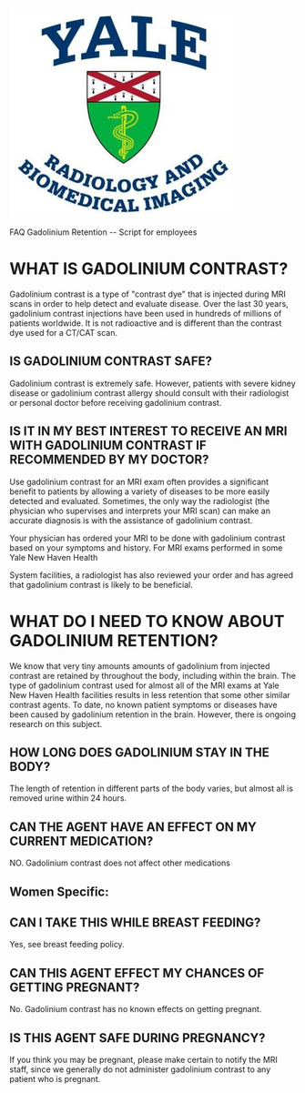 ![img-0.jpeg](images/img-0.jpeg.png)

FAQ Gadolinium Retention -- Script for employees

# WHAT IS GADOLINIUM CONTRAST? 

Gadolinium contrast is a type of "contrast dye" that is injected during MRI scans in order to help detect and evaluate disease. Over the last 30 years, gadolinium contrast injections have been used in hundreds of millions of patients worldwide. It is not radioactive and is different than the contrast dye used for a CT/CAT scan.

## IS GADOLINIUM CONTRAST SAFE?

Gadolinium contrast is extremely safe. However, patients with severe kidney disease or gadolinium contrast allergy should consult with their radiologist or personal doctor before receiving gadolinium contrast.

## IS IT IN MY BEST INTEREST TO RECEIVE AN MRI WITH GADOLINIUM CONTRAST IF RECOMMENDED BY MY DOCTOR?

Use gadolinium contrast for an MRI exam often provides a significant benefit to patients by allowing a variety of diseases to be more easily detected and evaluated.
Sometimes, the only way the radiologist (the physician who supervises and interprets your MRI scan) can make an accurate diagnosis is with the assistance of gadolinium contrast.

Your physician has ordered your MRI to be done with gadolinium contrast based on your symptoms and history. For MRI exams performed in some Yale New Haven Health

System facilities, a radiologist has also reviewed your order and has agreed that gadolinium contrast is likely to be beneficial.

# WHAT DO I NEED TO KNOW ABOUT GADOLINIUM RETENTION? 

We know that very tiny amounts amounts of gadolinium from injected contrast are retained by throughout the body, including within the brain. The type of gadolinium contrast used for almost all of the MRI exams at Yale New Haven Health facilities results in less retention that some other similar contrast agents. To date, no known patient symptoms or diseases have been caused by gadolinium retention in the brain. However, there is ongoing research on this subject.

## HOW LONG DOES GADOLINIUM STAY IN THE BODY?

The length of retention in different parts of the body varies, but almost all is removed urine within 24 hours.

## CAN THE AGENT HAVE AN EFFECT ON MY CURRENT MEDICATION?

NO. Gadolinium contrast does not affect other medications

## Women Specific:

## CAN I TAKE THIS WHILE BREAST FEEDING?

Yes, see breast feeding policy.

## CAN THIS AGENT EFFECT MY CHANCES OF GETTING PREGNANT?

No. Gadolinium contrast has no known effects on getting pregnant.

## IS THIS AGENT SAFE DURING PREGNANCY?

If you think you may be pregnant, please make certain to notify the MRI staff, since we generally do not administer gadolinium contrast to any patient who is pregnant.